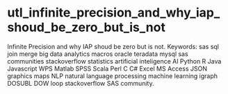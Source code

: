 # utl_infinite_precision_and_why_iap_shoud_be_zero_but_is_not
Infinite Precision and why IAP shoud be zero but is not. Keywords: sas sql join merge big data analytics macros oracle teradata mysql sas communities stackoverflow statistics artificial inteligence AI Python R Java Javascript WPS Matlab SPSS Scala Perl C C# Excel MS Access JSON graphics maps NLP natural language processing machine learning igraph DOSUBL DOW loop stackoverflow SAS community.
